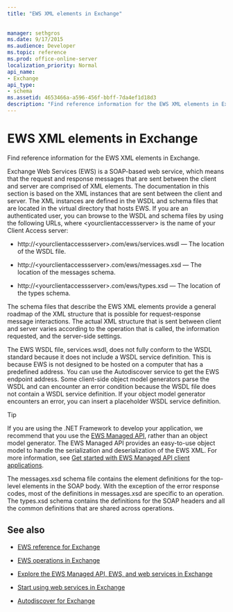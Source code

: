 ```yaml
---
title: "EWS XML elements in Exchange"
 
 
manager: sethgros
ms.date: 9/17/2015
ms.audience: Developer
ms.topic: reference
ms.prod: office-online-server
localization_priority: Normal
api_name:
- Exchange
api_type:
- schema
ms.assetid: 4653466a-a596-456f-bbff-7da4ef1d18d3
description: "Find reference information for the EWS XML elements in Exchange."
---
```


# EWS XML elements in Exchange

Find reference information for the EWS XML elements in Exchange.
  
Exchange Web Services (EWS) is a SOAP-based web service, which means that the request and response messages that are sent between the client and server are comprised of XML elements. The documentation in this section is based on the XML instances that are sent between the client and server. The XML instances are defined in the WSDL and schema files that are located in the virtual directory that hosts EWS. If you are an authenticated user, you can browse to the WSDL and schema files by using the following URLs, where \<yourclientaccessserver\> is the name of your Client Access server:
  
- http://\<yourclientaccessserver\>.com/ews/services.wsdl — The location of the WSDL file.
    
- http://\<yourclientaccessserver\>.com/ews/messages.xsd — The location of the messages schema.
    
- http://\<yourclientaccessserver\>.com/ews/types.xsd — The location of the types schema.
    
The schema files that describe the EWS XML elements provide a general roadmap of the XML structure that is possible for request-response message interactions. The actual XML structure that is sent between client and server varies according to the operation that is called, the information requested, and the server-side settings.
  
The EWS WSDL file, services.wsdl, does not fully conform to the WSDL standard because it does not include a WSDL service definition. This is because EWS is not designed to be hosted on a computer that has a predefined address. You can use the Autodiscover service to get the EWS endpoint address. Some client-side object model generators parse the WSDL and can encounter an error condition because the WSDL file does not contain a WSDL service definition. If your object model generator encounters an error, you can insert a placeholder WSDL service definition.
  
> [!TIP]
> If you are using the .NET Framework to develop your application, we recommend that you use the [EWS Managed API](http://aka.ms/ews-managed-api-readme), rather than an object model generator. The EWS Managed API provides an easy-to-use object model to handle the serialization and deserialization of the EWS XML. For more information, see [Get started with EWS Managed API client applications](http://msdn.microsoft.com/library/c2267733-6f4f-49e5-9614-1e4a24c3af1a%28Office.15%29.aspx). 
  
The messages.xsd schema file contains the element definitions for the top-level elements in the SOAP body. With the exception of the error response codes, most of the definitions in messages.xsd are specific to an operation. The types.xsd schema contains the definitions for the SOAP headers and all the common definitions that are shared across operations.
  
## See also
<a name="bk_addresources"> </a>

- [EWS reference for Exchange](ews-reference-for-exchange.md)
    
- [EWS operations in Exchange](ews-operations-in-exchange.md)
    
- [Explore the EWS Managed API, EWS, and web services in Exchange](http://msdn.microsoft.com/library/53553207-ff98-4fdb-8716-4ae02fee83bf%28Office.15%29.aspx)
    
- [Start using web services in Exchange](http://msdn.microsoft.com/library/e1b07a92-0595-4bf1-bd6b-c07e66a8c923%28Office.15%29.aspx)
    
- [Autodiscover for Exchange](http://msdn.microsoft.com/library/da0f9402-4e35-42c7-a15e-1e9e4e966e8b%28Office.15%29.aspx)
    

